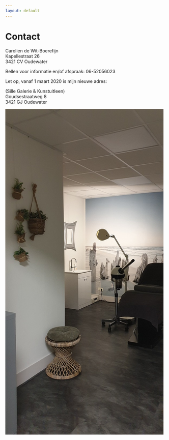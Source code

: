 ```yaml
---
layout: default
---
```


# Contact

Carolien de Wit-Boerefijn  
Kapellestraat 26  
3421 CV Oudewater

Bellen voor informatie en/of afspraak: 06-52056023  

Let op, vanaf 1 maart 2020 is mijn nieuwe adres:

(Sille Galerie & Kunstuitleen)  
Goudsestraatweg 8  
3421 GJ Oudewater

![alt text](/images/gallery/salonenkel.jpg "Logo Title Text 1")
